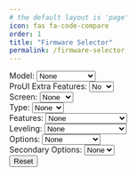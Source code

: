 ```yaml
---
# the default layout is 'page'
icon: fas fa-code-compare
order: 1
title: "Firmware Selector"
permalink: /firmware-selector
---
```


<html>
<label for="model">Model:</label>
<select id="model" onchange="updateModelSelections()">
    <option value="">None</option>
    <option value="Aquila">Aquila</option>
    <option value="Aquila X3">Aquila X3</option>
    <option value="HC32">HC32</option>
    <option value="Ender">Ender-3V2/S1</option>
</select>
<br>
<label for="proUIExtraFeatures">ProUI Extra Features:</label>
<select id="proUIExtraFeatures" onchange="updateCandidates()">
    <option value="">No</option>
    <option value="-ProUI-EX">Yes</option>
</select>
<br>
<label for="screen">Screen:</label>
<select id="screen" onchange="updateCandidates()">
    <option value="None">None</option>
    <option value="">DWIN</option>
    <option value="TJC-">TJC</option>
    <option value="C2-">12864</option>
</select>
<br>
<label for="type">Type:</label>
<select id="type" onchange="updateCandidates()">
    <option value="">None</option>
    <option value="_422">422</option>
    <option value="_427">427</option>
    <option value="_GD32">GD32</option>
    <option value="_N32">N32</option>
    <option value="HC32">HC32</option>
    <option value="_SKR-Mini-E3-">SKR</option>
</select>
<br>
<label for="features">Features:</label>
<select id="features" onchange="updateCandidates()">
    <option value="">None</option>
    <option value="_BMP">BIQU MicroProbe V2</option>
    <option value="_IND">Induction Probe</option>
    <option value="_SPRT13">Creality Sprite</option>
    </select>
    <br>
<div id="secondaryFeaturesDiv" style="display: none;">
    <label for="secondaryFeatures">Secondary Features:</label>
    <select id="secondaryFeatures" onchange="updateCandidates()">
        <option value="">None</option>
        <option value="_BMP">BIQU MicroProbe V2</option>
        </select>
        <br>
        </div>
        <label for="leveling">Leveling:</label>
<select id="leveling" onchange="updateCandidates()">
    <option value="">None</option>
    <option value="_Default">Default</option>
    <option value="_BLT">Bilinear Bed Leveling</option>
    <option value="_UBL">Unified Bed Leveling</option>
    <option value="_MM">Manual Mesh</option>
    </select>
    <br>
    <label for="options">Options:</label>
    <select id="options" onchange="updateCandidates()">
        <option value="">None</option>
        <option value="-MPC">MPC</option>
        <option value="-IS">Input Shaping</option>
</select>
<br>
<label for="secondaryOptions">Secondary Options:</label>
<select id="secondaryOptions" onchange="updateCandidates()">
    <option value="">None</option>
    <option value="-MPC">MPC</option>
    </select>
    <br>
<button id="resetButton">Reset</button>
<div id="candidates"></div>
<body>
<script>
    document.addEventListener('DOMContentLoaded', () => {
        async function fetchReleaseData(url) {
            try {
                const response = await fetch(url);
                const data = await response.json();
                return data.assets;
            } catch (error) {
                console.error('Error fetching release data:', error);
                return [];
            }
        }
        async function updateCandidates() {
            const model = document.getElementById("model").value;
            let screen = document.getElementById("screen").value;
            const type = document.getElementById("type").value;
            const features = document.getElementById("features").value;
            const secondaryFeatures = document.getElementById("secondaryFeatures").value;
            const leveling = document.getElementById("leveling").value;
            const options = document.getElementById("options").value;
            const secondaryOptions = document.getElementById("secondaryOptions").value;
            const proUIExtraFeatures = document.getElementById("proUIExtraFeatures").value;
            const secondaryFeaturesDiv = document.getElementById("secondaryFeaturesDiv");
            secondaryFeaturesDiv.style.display = (features === "_SPRT13") ? "block" : "none";
            let linkPrefix = "";
            let assets = [];
            if (model === "HC32" || type === "HC32") {
                if (screen === "C2-") {
                    screen = "C2-";
                } else if (screen === "") {
                    screen = "HC32";
                } else if (screen === "None") {
                    screen = "";
                }
                assets = await fetchReleaseData('https://api.github.com/repos/classicrocker883/MRiscoCProUI/releases/tags/2.1.3f-5-HC32-2');
            } else if (model === "Ender") {
                if (screen === "") {
                    screen = "Ender";
                }
                assets = await fetchReleaseData('https://api.github.com/repos/classicrocker883/MRiscoCProUI/releases/tags/2.1.3f-5-ender3-2');
            } else {
                if (screen === "") {
                    screen = "Aquila";
                }
                assets = await fetchReleaseData('https://api.github.com/repos/classicrocker883/MRiscoCProUI/releases/latest');
            }
            linkPrefix = screen;
            const candidates = [];
            assets.forEach(asset => {
                const name = asset.name;
                if (features === "") {
                    if (name.includes("_BMP") || name.includes("_IND") || name.includes("_SPRT13")) {
                        return;
                    }
                }
                if (
                    name.startsWith(linkPrefix) &&
                    (type === "" || name.includes(type)) &&
                    (features === "" || name.includes(features)) &&
                    (secondaryFeatures === "" || name.includes(secondaryFeatures)) &&
                    (leveling === "" || name.includes(leveling)) &&
                    (options === "" || name.includes(options)) &&
                    (secondaryOptions === "" || name.includes(secondaryOptions)) &&
                    (proUIExtraFeatures === "" || name.includes(proUIExtraFeatures))
                ) {
                    const url = asset.browser_download_url;
                    const filename = url.substring(url.lastIndexOf('/') + 1);
                    candidates.push({ url: url, filename: filename });
                }
            });
            const candidatesList = document.getElementById("candidates");
            candidatesList.innerHTML = "<strong>Candidates:</strong><br>";
            if (candidates.length > 0) {
                candidates.forEach(candidate => {
                    candidatesList.innerHTML += "<a href='" + candidate.url + "'>" + candidate.filename + "</a><br>";
                });
            } else {
                candidatesList.textContent = "No candidates found.";
            }
        }
        function updateModelSelections() {
            const model = document.getElementById("model").value;
            clearSelections();
            if (model === "Aquila X3") {
                document.getElementById("features").value = "_IND";
                document.getElementById("screen").selectedIndex = 1;
            } else if (model === "Aquila") {
                document.getElementById("type").value = "_GD32";
                document.getElementById("screen").selectedIndex = 1;
            } else if (model === "HC32") {
                document.getElementById("type").value = "HC32";
                document.getElementById("screen").selectedIndex = 1;
            } else if (model === "Ender") {
                document.getElementById("screen").selectedIndex = 1;
            }
            updateCandidates();
        }
        function clearSelections() {
            document.getElementById("screen").selectedIndex = 0;
            document.getElementById("type").selectedIndex = 0;
            document.getElementById("features").selectedIndex = 0;
            document.getElementById("secondaryFeatures").selectedIndex = 0;
            document.getElementById("leveling").selectedIndex = 0;
            document.getElementById("options").selectedIndex = 0;
            document.getElementById("secondaryOptions").selectedIndex = 0;
            document.getElementById("proUIExtraFeatures").selectedIndex = 0;
            document.getElementById("secondaryFeaturesDiv").style.display = "none";
        }
        function resetSelections() {
            document.getElementById("model").selectedIndex = 0;
            clearSelections();
            updateCandidates();
        }
        document.getElementById("model").addEventListener('change', updateModelSelections);
        document.getElementById("screen").addEventListener('change', updateCandidates);
        document.getElementById("type").addEventListener('change', updateCandidates);
        document.getElementById("features").addEventListener('change', updateCandidates);
        document.getElementById("secondaryFeatures").addEventListener('change', updateCandidates);
        document.getElementById("leveling").addEventListener('change', updateCandidates);
        document.getElementById("options").addEventListener('change', updateCandidates);
        document.getElementById("secondaryOptions").addEventListener('change', updateCandidates);
        document.getElementById("proUIExtraFeatures").addEventListener('change', updateCandidates);
        document.getElementById("resetButton").addEventListener('click', resetSelections);
        updateCandidates();
    });
</script>
</body>
</html>